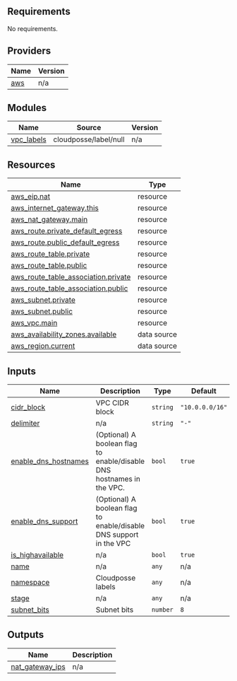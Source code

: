 ## Requirements

No requirements.

## Providers

| Name | Version |
|------|---------|
| <a name="provider_aws"></a> [aws](#provider\_aws) | n/a |

## Modules

| Name | Source | Version |
|------|--------|---------|
| <a name="module_vpc_labels"></a> [vpc\_labels](#module\_vpc\_labels) | cloudposse/label/null | n/a |

## Resources

| Name | Type |
|------|------|
| [aws_eip.nat](https://registry.terraform.io/providers/hashicorp/aws/latest/docs/resources/eip) | resource |
| [aws_internet_gateway.this](https://registry.terraform.io/providers/hashicorp/aws/latest/docs/resources/internet_gateway) | resource |
| [aws_nat_gateway.main](https://registry.terraform.io/providers/hashicorp/aws/latest/docs/resources/nat_gateway) | resource |
| [aws_route.private_default_egress](https://registry.terraform.io/providers/hashicorp/aws/latest/docs/resources/route) | resource |
| [aws_route.public_default_egress](https://registry.terraform.io/providers/hashicorp/aws/latest/docs/resources/route) | resource |
| [aws_route_table.private](https://registry.terraform.io/providers/hashicorp/aws/latest/docs/resources/route_table) | resource |
| [aws_route_table.public](https://registry.terraform.io/providers/hashicorp/aws/latest/docs/resources/route_table) | resource |
| [aws_route_table_association.private](https://registry.terraform.io/providers/hashicorp/aws/latest/docs/resources/route_table_association) | resource |
| [aws_route_table_association.public](https://registry.terraform.io/providers/hashicorp/aws/latest/docs/resources/route_table_association) | resource |
| [aws_subnet.private](https://registry.terraform.io/providers/hashicorp/aws/latest/docs/resources/subnet) | resource |
| [aws_subnet.public](https://registry.terraform.io/providers/hashicorp/aws/latest/docs/resources/subnet) | resource |
| [aws_vpc.main](https://registry.terraform.io/providers/hashicorp/aws/latest/docs/resources/vpc) | resource |
| [aws_availability_zones.available](https://registry.terraform.io/providers/hashicorp/aws/latest/docs/data-sources/availability_zones) | data source |
| [aws_region.current](https://registry.terraform.io/providers/hashicorp/aws/latest/docs/data-sources/region) | data source |

## Inputs

| Name | Description | Type | Default | Required |
|------|-------------|------|---------|:--------:|
| <a name="input_cidr_block"></a> [cidr\_block](#input\_cidr\_block) | VPC CIDR block | `string` | `"10.0.0.0/16"` | no |
| <a name="input_delimiter"></a> [delimiter](#input\_delimiter) | n/a | `string` | `"-"` | no |
| <a name="input_enable_dns_hostnames"></a> [enable\_dns\_hostnames](#input\_enable\_dns\_hostnames) | (Optional) A boolean flag to enable/disable DNS hostnames in the VPC. | `bool` | `true` | no |
| <a name="input_enable_dns_support"></a> [enable\_dns\_support](#input\_enable\_dns\_support) | (Optional) A boolean flag to enable/disable DNS support in the VPC | `bool` | `true` | no |
| <a name="input_is_highavailable"></a> [is\_highavailable](#input\_is\_highavailable) | n/a | `bool` | `true` | no |
| <a name="input_name"></a> [name](#input\_name) | n/a | `any` | n/a | yes |
| <a name="input_namespace"></a> [namespace](#input\_namespace) | Cloudposse labels | `any` | n/a | yes |
| <a name="input_stage"></a> [stage](#input\_stage) | n/a | `any` | n/a | yes |
| <a name="input_subnet_bits"></a> [subnet\_bits](#input\_subnet\_bits) | Subnet bits | `number` | `8` | no |

## Outputs

| Name | Description |
|------|-------------|
| <a name="output_nat_gateway_ips"></a> [nat\_gateway\_ips](#output\_nat\_gateway\_ips) | n/a |

